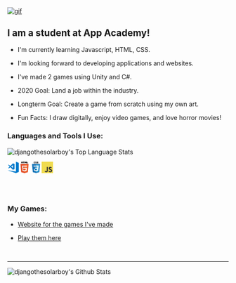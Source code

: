 <a href="https://adamjacobsons.website"><img align="center" alt="gif" src="https://github.com/djangothesolarboy/djangothesolarboy/blob/master/ezgif.com-optimize%20(1).gif?raw=true"></a>

## I am a student at App Academy!

- I'm currently learning Javascript, HTML, CSS.

- I'm looking forward to developing applications and websites.

- I've made 2 games using Unity and C#. 

- 2020 Goal: Land a job within the industry.

- Longterm Goal: Create a game from scratch using my own art.

- Fun Facts: I draw digitally, enjoy video games, and love horror movies!

### Languages and Tools I Use:

<img align="center" alt="djangothesolarboy's Top Language Stats" src="https://github-readme-stats.vercel.app/api/top-langs/?username=djangothesolarboy&layout=compact" /> <br />

<img align="center" alt="Visual Studio Code" width="26px" src="https://raw.githubusercontent.com/github/explore/80688e429a7d4ef2fca1e82350fe8e3517d3494d/topics/visual-studio-code/visual-studio-code.png" /><img align="center" alt="HTML5" width="26px" src="https://raw.githubusercontent.com/github/explore/80688e429a7d4ef2fca1e82350fe8e3517d3494d/topics/html/html.png" /><img align="center" alt="CSS3" width="26px" src="https://raw.githubusercontent.com/github/explore/80688e429a7d4ef2fca1e82350fe8e3517d3494d/topics/css/css.png" /><img align="center" alt="JavaScript" width="26px" src="https://raw.githubusercontent.com/github/explore/80688e429a7d4ef2fca1e82350fe8e3517d3494d/topics/javascript/javascript.png" />

<br />
<br />

### My Games:

- [Website for the games I've made][mygames]

- [Play them here][itch.io]

<br />

---

<img align="left" alt="djangothesolarboy's Github Stats" src="https://github-readme-stats.vercel.app/api?username=djangothesolarboy&theme=tokyonight&show_icons=true&hide_border=true" />

[mygames]: https://solarisboylabs.com
[itch.io]: https://solarisboylabs.itch.io
